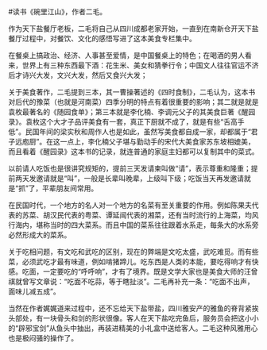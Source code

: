 \#读书《碗里江山》，作者二毛。

作为天下盐餐厅老板，二毛将自己从四川成都老家开始，一直到在南新仓开天下盐餐厅过程中，对餐饮、文化的感悟写进了这本美食专栏集中。

在餐桌上搞政治、经济、人事甚至爱情，是中国餐桌上的特色；在喝酒的男人看来，世界上有三种东西最下酒：花生米、美女和猜拳行令；中国文人往往官运不济后才诗兴大发，文兴大发，然后又食兴大发；

关于美食著作，二毛提到三本，其一曹操著述的《四时食制》，二毛认为，这本书对后代的豫菜（也就是河南菜）四季分明的特点有着很重要的影响；其二就是就是袁枚最著名的《随园食单》；第三本就是李化楠、李调元父子的其美食巨著《醒园录》。袁枚这个大才子品评美食有一套，真正下厨就不成了，就是有些“舌高手低”。民国年间的梁实秋和周作人也是如此，虽然写美食都自成一家，却都属于“君子远庖厨”。在这一点上，李化楠父子堪与勤动手的宋代大美食家苏东坡相媲美，而且看着《醒园录》这本书的记录，就连普通的家庭主妇都可以复制其中的菜式。

以前请人吃饭也是很讲究规矩的，提前三天发请柬叫做“请”，表示尊重和隆重；提前两天发邀请就是“叫”，一般是长辈叫晚辈，上级叫下级；吃饭当天再发邀请就是“抓”了，平辈朋友间常用。

在民国时代，一个地方的名人对一个地方的名菜有至关重要的作用。例如陈果夫代表的苏菜、胡汉民代表的粤菜、谭延闿代表的湘菜，还有当时流行的上海菜，均风行海内，堪称当时的四大菜系。而且中国的菜系往往跟着水系走，每条大的水系旁必然形成大的菜系。

关于吃相问题，有文吃和武吃的区别，现在的弊端是文吃太盛，武吃难觅。而有些菜，必须武吃才最有味道，例如啃猪蹄儿。吃东西是人类的本能，要吃得响才有快感。吃面，一定要吃的“呼呼响”，才有了境界。既是文学大家也是美食大师的汪曾祺就曾写文章说：“吃面不吃蒜，等于瞎扯淡”。二毛再补充一条：“吃面不出声，面味儿减五成”。

当然在作者娓娓道来过程中，还不忘给天下盐带盐，四川雅安产的雅鱼的脊背紧挨头部处，有一块骨头和剑的形状很像。客人在天下盐吃完鱼后，服务员会把这小小的“辟邪宝剑”从鱼头中抽出，再装进精美的小礼盒中送给客人。二毛这种风雅用心也是极闷骚的操作了。